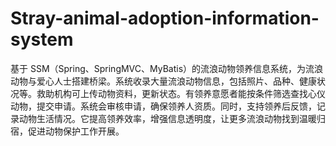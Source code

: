 # Stray-animal-adoption-information-system
基于 SSM（Spring、SpringMVC、MyBatis）的流浪动物领养信息系统，为流浪动物与爱心人士搭建桥梁。系统收录大量流浪动物信息，包括照片、品种、健康状况等。救助机构可上传动物资料，更新状态。有领养意愿者能按条件筛选查找心仪动物，提交申请。系统会审核申请，确保领养人资质。同时，支持领养后反馈，记录动物生活情况。它提高领养效率，增强信息透明度，让更多流浪动物找到温暖归宿，促进动物保护工作开展。 
